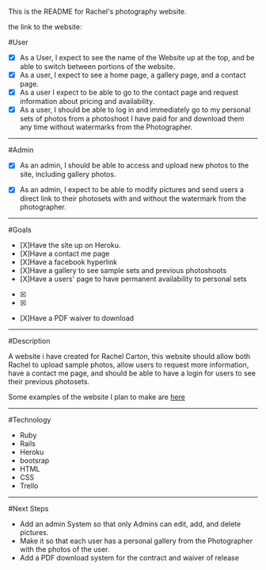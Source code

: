 This is the README for Rachel's photography website.

the link to the website: []()


#User


* [X] As a User, I expect to see the name of the Website up at the top, and be able to switch between portions of the website.
* [X] As a user, I expect to see a home page, a gallery page, and a contact page.
* [X] As a user I expect to be able to go to the contact page and request information about pricing and availability.
* [X] As a user, I should be able to log in and immediately go to my personal sets of photos from a photoshoot I have paid for and download them any time without watermarks from the Photographer.
_______________________________________




#Admin


* [X] As an admin, I should be able to access and upload new photos to the site, including gallery photos.
* [X] As an admin, I expect to be able to modify pictures and send users a direct link to their photosets with and without the watermark from the photographer.



____
#Goals


* [X]Have the site up on Heroku.
* [X]Have a contact me page
* [X]Have a facebook hyperlink
* [X]Have a gallery to see sample sets and previous photoshoots
* [X]Have a users' page to have permanent availability to personal sets
* [X]
* [X]
* [X]Have a PDF waiver to download

________________________________________

#Description

A website i have created for Rachel Carton, this website should allow both Rachel to upload sample photos, allow users to request more information, have a contact me page, and should be able to have a login for users to see their previous photosets.

Some examples of the website I plan to make are [here](http://www.squarespace.com/templates/)

____

#Technology

* Ruby
* Rails 
* Heroku
* bootsrap
* HTML
* CSS
* Trello

_____

#Next Steps

*  Add an admin System so that only Admins can edit, add, and delete pictures.
*  Make it so that each user has a personal gallery from the Photographer with the photos of the user.
*  Add a PDF download system for the contract and waiver of release
